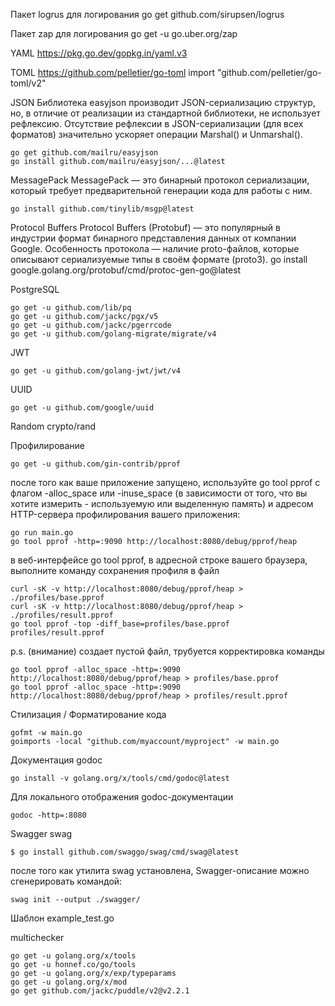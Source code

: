 Пакет logrus для логирования
go get github.com/sirupsen/logrus

Пакет zap для логирования
go get -u go.uber.org/zap

YAML
https://pkg.go.dev/gopkg.in/yaml.v3

TOML
https://github.com/pelletier/go-toml
import "github.com/pelletier/go-toml/v2"

JSON
Библиотека easyjson производит JSON-сериализацию структур, но, в отличие от реализации из стандартной библиотеки,
не использует рефлексию. Отсутствие рефлексии в JSON-сериализации (для всех форматов) значительно ускоряет операции
Marshal() и Unmarshal().
```
go get github.com/mailru/easyjson
go install github.com/mailru/easyjson/...@latest
```

MessagePack
MessagePack — это бинарный протокол сериализации, который требует предварительной генерации кода для работы с ним.
```
go install github.com/tinylib/msgp@latest
```

Protocol Buffers
Protocol Buffers (Protobuf) — это популярный в индустрии формат бинарного представления данных от компании Google.
Особенность протокола — наличие proto-файлов, которые описывают сериализуемые типы в своём формате (proto3).
go install google.golang.org/protobuf/cmd/protoc-gen-go@latest

PostgreSQL
```
go get -u github.com/lib/pq
go get -u github.com/jackc/pgx/v5
go get -u github.com/jackc/pgerrcode
go get -u github.com/golang-migrate/migrate/v4
```

JWT
```
go get -u github.com/golang-jwt/jwt/v4
```

UUID
```
go get -u github.com/google/uuid
```

Random
crypto/rand

Профилирование
```
go get -u github.com/gin-contrib/pprof
```

после того как ваше приложение запущено, используйте go tool pprof с флагом -alloc_space или -inuse_space
(в зависимости от того, что вы хотите измерить - используемую или выделенную память) и адресом HTTP-сервера
профилирования вашего приложения:
```
go run main.go
go tool pprof -http=:9090 http://localhost:8080/debug/pprof/heap
```

в веб-интерфейсе go tool pprof, в адресной строке вашего браузера, выполните команду сохранения профиля в файл
```
curl -sK -v http://localhost:8080/debug/pprof/heap > ./profiles/base.pprof
curl -sK -v http://localhost:8080/debug/pprof/heap > ./profiles/result.pprof
go tool pprof -top -diff_base=profiles/base.pprof profiles/result.pprof
```
p.s. (внимание) создает пустой файл, трубуется корректировка команды
```
go tool pprof -alloc_space -http=:9090 http://localhost:8080/debug/pprof/heap > profiles/base.pprof
go tool pprof -alloc_space -http=:9090 http://localhost:8080/debug/pprof/heap > profiles/result.pprof
```

Стилизация / Форматирование кода
```
gofmt -w main.go
goimports -local "github.com/myaccount/myproject" -w main.go
```

Документация
godoc
```
go install -v golang.org/x/tools/cmd/godoc@latest
```
Для локального отображения godoc-документации
```
godoc -http=:8080
```

Swagger
swag
```
$ go install github.com/swaggo/swag/cmd/swag@latest
```

после того как утилита swag установлена, Swagger-описание можно сгенерировать командой:
```
swag init --output ./swagger/ 
```

Шаблон example_test.go

multichecker
```
go get -u golang.org/x/tools
go get -u honnef.co/go/tools
go get -u golang.org/x/exp/typeparams
go get -u golang.org/x/mod
go get github.com/jackc/puddle/v2@v2.2.1
```